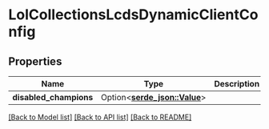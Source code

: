 # LolCollectionsLcdsDynamicClientConfig

## Properties

Name | Type | Description | Notes
------------ | ------------- | ------------- | -------------
**disabled_champions** | Option<[**serde_json::Value**](.md)> |  | [optional]

[[Back to Model list]](../README.md#documentation-for-models) [[Back to API list]](../README.md#documentation-for-api-endpoints) [[Back to README]](../README.md)


